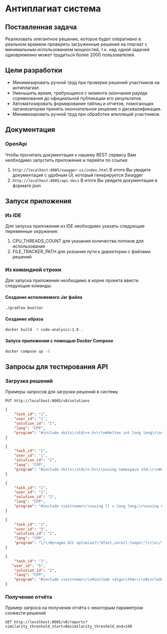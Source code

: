# Антиплагиат система
## Поставленная задача
Реализовать элегантное решение, которое будет оперативно в реальном времени проверять загруженные решения на плагиат с минимальным использованием мощностей,
т.к. над одной задачей одновременно может трудиться более 2000 пользователей.

## Цели разработки
* Минимизировать ручной труд при проверке решений участников на антиплагиат.
* Уменьшить время, требующееся с момента окончания раунда соревнования до официальной публикации его результатов.
* Автоматизировать формирование таблиц и отчетов, помогающих организаторам принять окончательное решение о дисквалификации.
* Минимизировать ручной труд при обработке апелляций участников.

## Документация
### OpenApi
Чтобы прочитать документация к нашему REST сервису Вам необходимо запустить приложение и перейти по ссылке:
1. ```http://localhost:8085/swagger-ui/index.html``` В итоге Вы увидите документация с удобным UI, который генерируется Swagger
2. ```http://localhost:8085/api-docs``` В итоге Вы увидите документация в формате json

## Запуск приложения
### Из IDE
Для запуска приложения из IDE необходимо указать следующие переменные окружения:
1. CPU_THREADS_COUNT для указания количества потоков для использования 
2. FILE_TRACKER_PATH для указания пути к директории с файлами решений

### Из командной строки
Для запуска приложения необходимо в корне проекта ввести следующие команды:

#### Создание исполняемого Jar файла
```bash
./gradlew bootJar
```

#### Создание образа
```bash
docker build -t code-analysis:1.0 .
```

#### Запуск приложения с помощью Docker Compose
```bash
docker compose up -d
```

## Запросы для тестирования API

### Загрузка решений
Примеры запросов для загрузки решений в систему

```http request
PUT http://localhost:8085/v0/solutions
```

```json
{
    "task_id": "1",
    "user_id": "1",
    "solution_id": "1",
    "lang": "CPP",
    "program": "#include <bits\/stdc++.h>\r\n#define int long long\r\nusing namespace std;\r\n\r\nint def (int n) {\r\n\tint cnt = 0;\r\n\tfor (int i = 1; i * i <= n; i++) {\r\n\t    if (n & i) continue;\r\n\t    cnt++;\r\n\t    if (i * i != n) cnt++;\r\n\t}\r\n\treturn cnt;\r\n}\r\n\r\nsigned main () {\r\n  ios::sync_with_stdio();\r\n  cin.tie(0);\r\n  cout.tie(0);\r\n  int t;\r\n  cin >> t;\r\n  for (int j = 0; j < t; j++){\r\n  \tint n;\r\n  \tcin >> n;\r\n  \tcout << def(n) << '\\n';\r\n  }\r\n  return 0;\r\n\r\n}"
}
```

```json
{
    "task_id": "1",
    "user_id": "1",
    "solution_id": "2",
    "lang": "CPP",
    "program": "#include <bits\/stdc++.h>\r\nusing namespace std;\r\n#define ll long long\r\n#define ld long double\r\n#define fi first\r\n#define se second\r\n#define pb push_back\r\n#define cok cout << (ok ? \"YES\\n\" : \"NO\\n\");\r\n#define dbg(x) cout << (#x) << \": \" << x << endl;\r\n#define dbga(x,l,r) cout << (#x) << \": \"; for (int ii=l;ii<r;ii++) cout << x[ii] << \" \"; cout << endl;\r\n\/\/ #define int long long\r\n#define pi pair<int, int>\r\nconst int N = 1e6+9, INF = 2e18;\r\nint a[N];\r\nint pos[10000009];\r\nconst int C = 1000;\r\npi go[C];\r\nvoid solve() {\r\n    int n;\r\n    cin >> n;\r\n    for (int i = 0; i < n; i++) cin >> a[i], pos[a[i]] = i + 1;\r\n    pair<int, pi> ans = {0, {0, 0}};\r\n    for (int i = 0; i < n; i++) {\r\n        for (int div = 1; div < C; div++) {\r\n            if (a[i] % div == 0) {\r\n                go[div] = max(go[div], (pi){a[i], i + 1});\r\n            }\r\n        }\r\n    }\r\n    for (int i = 0; i < n; i++) {\r\n        if (a[i] < C) {\r\n            ans = max(ans, (pair<int, pi>) {go[a[i]].fi - a[i], {go[a[i]].se, i + 1}});\r\n            continue;\r\n        }\r\n        for (int j = a[i]; j < 1e7+1; j += a[i]) {\r\n            if (pos[j]) ans = max(ans, (pair<int, pi>){j - a[i], {i + 1, pos[j]}});\r\n        }\r\n    }\r\n    memset(go, 0, sizeof(go));\r\n    for (int i = 0; i < n; i++) pos[a[i]] = 0;\r\n    cout << ans.se.fi << \" \" << ans.se.se << \"\\n\";\r\n}\r\nsigned main()\r\n{\r\n    cin.tie(0);ios_base::sync_with_stdio(0);\r\n    int t;\r\n    cin >> t;\r\n    while (t--) solve();\r\n}"
}
```

```json
{
    "task_id": "1",
    "user_id": "1",
    "solution_id": "3",
    "lang": "CPP",
    "program": "#include <iostream>\r\nusing ll = long long;\r\nusing namespace std;\r\n\r\nint main(){\r\n    int t;\r\n    cin >> t;\r\n    while (t--){\r\n        int n;\r\n        cin >> n;\r\n        ll a[n];\r\n        for (int i=0;i<n;i++){\r\n            cin >> a[i];\r\n        }\r\n        int bl=-1, br=-1;\r\n        for (int l=0;l<n;l++){\r\n            for (int r=n-1;r>l;r--){\r\n                if (max(a[r], a[l])%min(a[r], a[l]) == 0){\r\n                    if (r!=l){\r\n                        if (bl == -1){\r\n                            bl = l;\r\n                            br = r;\r\n                        }\r\n                        else{\r\n                            if (abs(a[r]-a[l]) > abs(a[bl]-a[br])){\r\n                                bl = l;\r\n                                br = r;\r\n                            }\r\n                        }\r\n                    }\r\n                }\r\n            }\r\n        }\r\n        if (bl == -1){\r\n            cout << 1 << \" \" << 1;\r\n        }\r\n        else{\r\n            cout << bl+1 << \" \" << br+1 << \"\\n\";\r\n        }\r\n    }\r\n    return 0;\r\n}"
}
```

```json
{
    "task_id": "1",
    "user_id": "5",
    "solution_id": "1",
    "lang": "CPP",
    "program": "\/\/#pragma GCC optimize(\"Ofast,unroll-loops\")\r\n\/\/#pragma GCC target(\"avx,avx2,fma\")\r\n\r\n#include <bits\/stdc++.h>\r\n\/\/#include <ext\/pb_ds\/assoc_container.hpp>\r\n\/\/#include <ext\/pb_ds\/tree_policy.hpp>\r\n\/\/#include <utility>\r\n\r\n\/\/#define int long long\r\n#define pb push_back\r\n#define vi vector<int>\r\n#define vvi vector<vector<int>>\r\n#define double long double\r\n\r\n\r\nusing namespace std;\r\n\/\/using namespace __gnu_pbds;\r\n\r\n\r\nconst int m=998244353;\r\n\r\nstruct seq_tree{\r\n    map<int,int>tree;\r\n    int lb, rb;\r\n    seq_tree *l=0, *r=0;\r\n\r\n    seq_tree (int _lb, int _rb){\r\n        lb = _lb, rb = _rb;\r\n        if (lb + 1 < rb){\r\n            int t = (lb + rb) \/ 2;\r\n            l = new seq_tree(lb, t);\r\n            r = new seq_tree(t, rb);\r\n        }\r\n    }\r\n\r\n    void add(int k, int x){\r\n        ++tree[x];\r\n        if (l){\r\n            if (k < l->rb){\r\n                l->add(k, x);\r\n            }\r\n            else{\r\n                r->add(k, x);\r\n            }\r\n        }\r\n    }\r\n\r\n    map<int, int> get(int lq, int rq){\r\n        if (lb >= lq && rb <= rq){\r\n            return tree;\r\n        }\r\n        if (max(lb, lq) >= min(rb, rq)){\r\n            return {{0, 0}};\r\n        }\r\n        map <int, int> a=get(lq, rq), b = get(lq, rq);\r\n        for (auto &i:b){\r\n            a[i.first] += i.second;\r\n        }\r\n        return a;\r\n    }\r\n};\r\n\r\n\r\n\r\nsigned main() {\r\n    ios_base::sync_with_stdio(false);\r\n    cin.tie(nullptr);\r\n    int t, n, mx, l, r;\r\n    cin >> t;\r\n    while(t--){\r\n        cin >> n;\r\n        mx = -1;\r\n        int sp[n];\r\n        for (int i = 0; i < n; ++i){\r\n            cin >> sp[i];\r\n        }\r\n        for (int i = 0; i < n; ++i){\r\n            for (int j = i; j < n; ++j){\r\n                int a = max(sp[i], sp[j]), b = min(sp[i], sp[j]);\r\n\r\n                if (!(a % b) && mx < a - b){\r\n                    mx = a - b;\r\n                    l = i, r = j;\r\n                }\r\n            }\r\n        }\r\n        cout << l + 1 << \" \" << r + 1 << '\\n';\r\n    }\r\n\r\n    return 0;\r\n}"
}
```

```json
{
    "task_id": "1",
   "user_id": "5",
    "solution_id": "2",
    "lang": "CPP",
    "program": "#include <iostream>\r\n#include <algorithm>\r\n#include <vector>\r\n\/\/#define int long long\r\nusing namespace std;\r\n\r\nsigned main()\r\n{\r\n    \/\/ios_base::sync_with_stdio(false);\r\n    \/\/cin.tie(0);\r\n    vector<vector<int>>a(1e5+1);\r\n    for(int j=2;j<1e5;j++){\r\n        int n=j;\r\n        for(int i=1;i*i<=n;i++){\r\n            if(n%i==0){\r\n                if(i*i==n){\r\n                    a[n].push_back(i);\r\n                }\r\n                else{\r\n                    a[n].push_back(i);\r\n                    a[n].push_back(n\/i);\r\n                }\r\n            }\r\n        }\r\n    }\r\n    int t;\r\n    cin>>t;\r\n    while(t--){\r\n        int n;\r\n        cin>>n;\r\n        vector<pair<int,int>>b(n);\r\n        for(int i=0;i<n;i++){\r\n            cin>>b[i].first;\r\n            b[i].second=i;\r\n        }\r\n        sort(b.begin(),b.end(),greater<>());\r\n        int ansmin=1,ansmax=1;\r\n        int ans1=1;\r\n        int ans2=1;\r\n        for(int i=0;i<n;i++){\r\n            int k=b[i].first;\r\n            for(int j=0;j<a[k].size();j++){\r\n                int o=a[k][j];\r\n                int l=0,r=b.size()-1;\r\n                int m=0;\r\n                int f=0;\r\n                while(r-l>1){\r\n                    int m=(r+l)\/2;\r\n                    if(b[m].first==o){\r\n                        f=1;\r\n                        break;\r\n                    }\r\n                    if(b[m].first>=o){\r\n                        r=m;\r\n                    }\r\n                    else{\r\n                        l=m;\r\n                    }\r\n                }\r\n if(f==1){\r\n                    if(b[i].first-b[m].first>ansmax-ansmin){\r\n                        ansmax=b[i].first;\r\n                        ansmin=b[m].first;\r\n                        ans1=b[i].second+1;\r\n                        ans2=b[m].second+1;\r\n                    }\r\n                }\r\n                if(o==b[0].first){\r\n                    if(b[i].first-b[0].first>ansmax-ansmin){\r\n                        ansmax=b[i].first;\r\n                        ansmin=b[0].first;\r\n                        ans1=b[i].second+1;\r\n                        ans2=b[0].second+1;\r\n                    }\r\n                }\r\n                if(o==b[n-1].first){\r\n                    if(b[i].first-b[n-1].first>ansmax-ansmin){\r\n                        ansmax=b[i].first;\r\n                        ansmin=b[n-1].first;\r\n                        ans1=b[i].second+1;\r\n                        ans2=b[n-1].second+1;\r\n                    }\r\n                }\r\n            }\r\n        }\r\n        cout<<ans1<<\" \"<<ans2<<'\\n';\r\n    }\r\n    return 0;\r\n}"
}
```

### Получение отчёта
Пример запроса на получения отчёта с некоторым параметром схожести решений

```http request
GET http://localhost:8085/v0/reports?similarity_threshold_start=0&similarity_threshold_end=100
```
